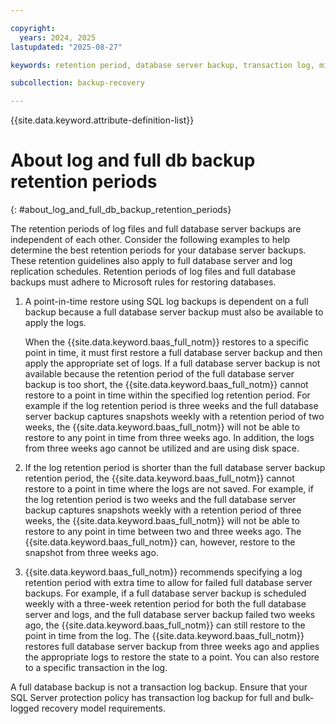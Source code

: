 ```yaml
---

copyright:
  years: 2024, 2025
lastupdated: "2025-08-27"

keywords: retention period, database server backup, transaction log, microsoft sql

subcollection: backup-recovery

---
```


{{site.data.keyword.attribute-definition-list}}

# About log and full db backup retention periods
{: #about_log_and_full_db_backup_retention_periods}

The retention periods of log files and full database server backups are independent of each other. Consider the following examples to help determine the best retention periods for your database server backups. These retention guidelines also apply to full database server and log replication schedules. Retention periods of log files and full database backups must adhere to Microsoft rules for restoring databases.

1. A point-in-time restore using SQL log backups is dependent on a full backup because a full database server backup must also be available to apply the logs.

    When the {{site.data.keyword.baas_full_notm}} restores to a specific point in time, it must first restore a full database server backup and then apply the appropriate set of logs. If a full database server backup is not available because the retention period of the full database server backup is too short, the {{site.data.keyword.baas_full_notm}} cannot restore to a point in time within the specified log retention period. For example if the log retention period is three weeks and the full database server backup captures snapshots weekly with a retention period of two weeks, the {{site.data.keyword.baas_full_notm}} will not be able to restore to any point in time from three weeks ago. In addition, the logs from three weeks ago cannot be utilized and are using disk space.

2. If the log retention period is shorter than the full database server backup retention period, the {{site.data.keyword.baas_full_notm}} cannot restore to a point in time where the logs are not saved. For example, if the log retention period is two weeks and the full database server backup captures snapshots weekly with a retention period of three weeks, the {{site.data.keyword.baas_full_notm}} will not be able to restore to any point in time between two and three weeks ago. The {{site.data.keyword.baas_full_notm}} can, however, restore to the snapshot from three weeks ago.

3. {{site.data.keyword.baas_full_notm}} recommends specifying a log retention period with extra time to allow for failed full database server backups. For example, if a full database server backup is scheduled weekly with a three-week retention period for both the full database server and logs, and the full database server backup failed two weeks ago, the {{site.data.keyword.baas_full_notm}} can still restore to the point in time from the log. The {{site.data.keyword.baas_full_notm}} restores full database server backup from three weeks ago and applies the appropriate logs to restore the state to a point. You can also restore to a specific transaction in the log.

A full database backup is not a transaction log backup. Ensure that your SQL Server protection policy has transaction log backup for full and bulk-logged recovery model requirements.
